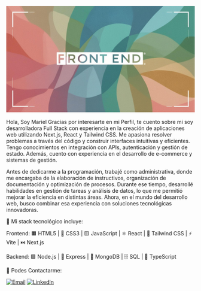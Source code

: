 ![Image Fondo](assets/Image.jpg)


Hola, Soy Mariel Gracias por interesarte en mi Perfil, te cuento sobre mi soy desarrolladora Full Stack con experiencia en la creación de aplicaciones web utilizando Next.js, React y Tailwind CSS. Me apasiona resolver problemas a través del código y construir interfaces intuitivas y eficientes. Tengo conocimientos en integración con APIs, autenticación y gestión de estado. Además, cuento con experiencia en el desarrollo de e-commerce y sistemas de gestión.

Antes de dedicarme a la programación, trabajé como administrativa, donde me encargaba de la elaboración de instructivos, organización de documentación y optimización de procesos. Durante ese tiempo, desarrollé habilidades en gestión de tareas y análisis de datos, lo que me permitió mejorar la eficiencia en distintas áreas. Ahora, en el mundo del desarrollo web, busco combinar esa experiencia con soluciones tecnológicas innovadoras.


🚀 Mi stack tecnológico incluye:

 Frontend: 🟧 HTML5 | 🔷 CSS3 | 🟨 JavaScript | ⚛️ React | 💨 Tailwind CSS | ⚡ Vite | ⏭️ Next.js  


 Backend: 🟩 Node.js | 🚏 Express | 🍃 MongoDB | 🗄️ SQL | 🔵 TypeScript  



💬 Podes Contactarme:

[![Email](https://img.shields.io/badge/Email-D14836?style=for-the-badge&logo=gmail&logoColor=white)](mailto:marieldruetta@gmail.com) [![LinkedIn](https://img.shields.io/badge/LinkedIn-0A66C2?style=for-the-badge&logo=linkedin&logoColor=white)](https://www.linkedin.com/in/mariel-druetta-dev/)




